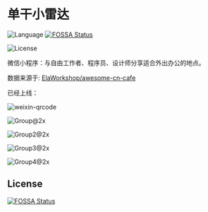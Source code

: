 # 单干小雷达

![Language](https://img.shields.io/badge/language-JavaScript-green.svg?style=flat-square)
[![FOSSA Status](https://app.fossa.io/api/projects/git%2Bgithub.com%2Flsdlab%2Fdangann_radar.svg?type=shield)](https://app.fossa.io/projects/git%2Bgithub.com%2Flsdlab%2Fdangann_radar?ref=badge_shield)

![License](https://img.shields.io/badge/license-MIT-blue.svg?style=flat-square)

微信小程序：与自由工作者、程序员、设计师分享适合外出办公的地点。

数据来源于: [ElaWorkshop/awesome-cn-cafe](https://github.com/ElaWorkshop/awesome-cn-cafe)

已经上线：

![weixin-qrcode](https://breakwire.me/images/dangann/weixin-qrcode.png)

![Group@2x](https://breakwire.me/images/dangann/Group@2x.png)

![Group2@2x](https://breakwire.me/images/dangann/Group2@2x.png)

![Group3@2x](https://breakwire.me/images/dangann/Group3@2x.png)

![Group4@2x](https://breakwire.me/images/dangann/Group4@2x.png)




## License
[![FOSSA Status](https://app.fossa.io/api/projects/git%2Bgithub.com%2Flsdlab%2Fdangann_radar.svg?type=large)](https://app.fossa.io/projects/git%2Bgithub.com%2Flsdlab%2Fdangann_radar?ref=badge_large)